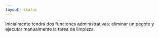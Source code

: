```yaml
---
layout: status
---
```

Inicialmente tendrá dos funciones administrativas: eliminar un pegote y ejecutar manualmente la tarea de limpieza.
